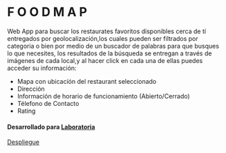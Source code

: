 #  F O O D M A P

Web App para buscar los restaurates favoritos disponibles cerca de tí entregados por geolocalización,los cuales pueden ser filtrados por categoria o bien por medio de un buscador de palabras para que busques lo que necesites, los resultados de la búsqueda se entregan a través de imágenes de cada local,y al hacer click en cada una de ellas puedes acceder su información:
- Mapa con ubicacíón del restaurant seleccionado
- Dirección
- Información de horario de funcionamiento (Abierto/Cerrado)
- Télefono de Contacto
- Rating

#### Desarrollado para [Laboratoria](http://laboratoria.la)

[Despliegue](https://yasnaret.github.io/scl-2018-01-foodmap/)
